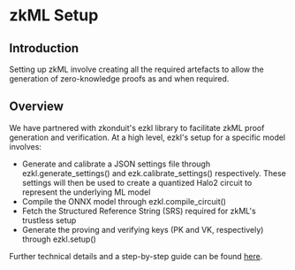 
# zkML Setup

## Introduction

Setting up zkML involve creating all the required artefacts to allow the generation of zero-knowledge proofs as and when required.

## Overview

We have partnered with zkonduit's ezkl library to facilitate zkML proof generation and verification. At a high level, ezkl's setup for a specific model involves:
- Generate and calibrate a JSON settings file through ezkl.generate_settings() and ezk.calibrate_settings() respectively. These settings will then be used to create a quantized Halo2 circuit to represent the underlying ML model
- Compile the ONNX model through ezkl.compile_circuit()
- Fetch the Structured Reference String (SRS) required for zkML's trustless setup
- Generate the proving and verifying keys (PK and VK, respectively) through ezkl.setup() 

Further technical details and a step-by-step guide can be found [here](link).
